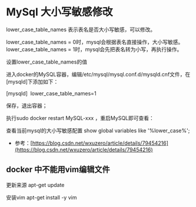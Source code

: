 # MySql 大小写敏感修改
lower_case_table_names
表示表名是否大小写敏感，可以修改。

lower_case_table_names = 0时，mysql会根据表名直接操作，大小写敏感。 
lower_case_table_names = 1时，mysql会先把表名转为小写，再执行操作。 

设置lower_case_table_names的值

进入docker的MySQL容器，编辑/etc/mysql/mysql.conf.d/mysqld.cnf文件，在[mysqld]下添加如下：

[mysqld] 
lower_case_table_names=1

保存，退出容器；

执行sudo docker restart MySQL-xxx ，重启MySQL即可查看： 

查看当前mysql的大小写敏感配置
show global variables like '%lower_case%';

* 参考：[https://blog.csdn.net/wxuzero/article/details/79454216](https://blog.csdn.net/wxuzero/article/details/79454216)

## docker 中不能用vim编辑文件

更新来源
  apt-get update

安装vim
  apt-get install -y vim
